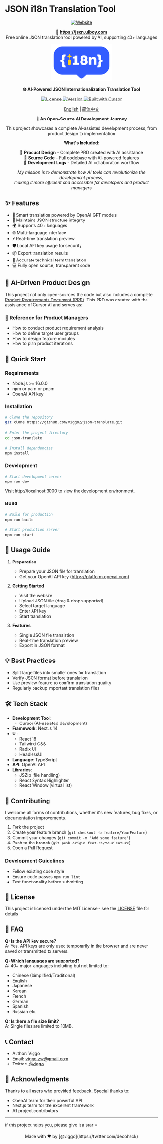# JSON i18n Translation Tool

<p align="center">
  <a href="https://json.uiboy.com">
    <img src="https://img.shields.io/badge/Website-json.uiboy.com-blue?style=flat-square" alt="Website">
  </a>
</p>

<p align="center">
  <strong>🔗 <a href="https://json.uiboy.com">https://json.uiboy.com</a></strong><br>
  Free online JSON translation tool powered by AI, supporting 40+ languages
</p>

<p align="center">
  <img src="public/logo-blue.png" alt="JSON Translate Logo" width="200"/>
</p>

<p align="center">
  <strong>🌐 AI-Powered JSON Internationalization Translation Tool</strong>
</p>

<p align="center">
  <a href="LICENSE">
    <img src="https://img.shields.io/badge/license-MIT-blue.svg" alt="License">
  </a>
  <a href="package.json">
    <img src="https://img.shields.io/badge/version-0.1.0-green.svg" alt="Version">
  </a>
  <a href="https://cursor.sh">
    <img src="https://img.shields.io/badge/Built%20with-Cursor-blue?style=flat" alt="Built with Cursor">
  </a>
</p>

<p align="center">
  <a href="/README.md">English</a> | 
  <a href="/README.zh.md">简体中文</a>
</p>

<p align="center">
  <strong>🎯 An Open-Source AI Development Journey</strong>
</p>

<p align="center">
  This project showcases a complete AI-assisted development process, from product design to implementation
</p>

<p align="center">
  <strong>What's Included:</strong>
</p>

<p align="center">
  🔸 <strong>Product Design</strong> - Complete PRD created with AI assistance<br>
  🔸 <strong>Source Code</strong> - Full codebase with AI-powered features<br>
  🔸 <strong>Development Logs</strong> - Detailed AI collaboration workflow
</p>

<p align="center">
  <em>My mission is to demonstrate how AI tools can revolutionize the development process,<br>
  making it more efficient and accessible for developers and product managers</em>
</p>

## ✨ Features

- 🤖 Smart translation powered by OpenAI GPT models
- 🔄 Maintains JSON structure integrity
- 🌍 Supports 40+ languages
- 🌐 Multi-language interface
- ⚡️ Real-time translation preview
- 🛡️ Local API key usage for security
- 📦 Export translation results
- 🎯 Accurate technical term translation
- 💻 Fully open source, transparent code

## 📖 AI-Driven Product Design

This project not only open-sources the code but also includes a complete [Product Requirements Document (PRD)](./json-translator-prd.md). This PRD was created with the assistance of Cursor AI and serves as:

### 🎯 Reference for Product Managers
- How to conduct product requirement analysis
- How to define target user groups
- How to design feature modules
- How to plan product iterations

## 🚀 Quick Start

### Requirements

- Node.js >= 16.0.0
- npm or yarn or pnpm
- OpenAI API key

### Installation

```bash
# Clone the repository
git clone https://github.com/ViggoZ/json-translate.git

# Enter the project directory
cd json-translate

# Install dependencies
npm install
```

### Development

```bash
# Start development server
npm run dev
```
Visit http://localhost:3000 to view the development environment.

### Build

```bash
# Build for production
npm run build

# Start production server
npm run start
```

## 📖 Usage Guide

1. **Preparation**
   - Prepare your JSON file for translation
   - Get your OpenAI API key (https://platform.openai.com)

2. **Getting Started**
   - Visit the website
   - Upload JSON file (drag & drop supported)
   - Select target language
   - Enter API key
   - Start translation

3. **Features**
   - Single JSON file translation
   - Real-time translation preview
   - Export in JSON format

## 💡 Best Practices

- Split large files into smaller ones for translation
- Verify JSON format before translation
- Use preview feature to confirm translation quality
- Regularly backup important translation files

## 🛠 Tech Stack

- **Development Tool**: 
  - Cursor (AI-assisted development)
- **Framework**: Next.js 14
- **UI**: 
  - React 18
  - Tailwind CSS
  - Radix UI
  - HeadlessUI
- **Language**: TypeScript
- **API**: OpenAI API
- **Libraries**:
  - JSZip (file handling)
  - React Syntax Highlighter
  - React Window (virtual list)

## 🤝 Contributing

I welcome all forms of contributions, whether it's new features, bug fixes, or documentation improvements.

1. Fork the project
2. Create your feature branch (`git checkout -b feature/YourFeature`)
3. Commit your changes (`git commit -m 'Add some feature'`)
4. Push to the branch (`git push origin feature/YourFeature`)
5. Open a Pull Request

### Development Guidelines
- Follow existing code style
- Ensure code passes `npm run lint`
- Test functionality before submitting

## 📝 License

This project is licensed under the MIT License - see the [LICENSE](LICENSE) file for details

## 🙋 FAQ

**Q: Is the API key secure?**  
A: Yes. API keys are only used temporarily in the browser and are never saved or transmitted to servers.

**Q: Which languages are supported?**  
A: 40+ major languages including but not limited to:
- Chinese (Simplified/Traditional)
- English
- Japanese
- Korean
- French
- German
- Spanish
- Russian
etc.

**Q: Is there a file size limit?**  
A: Single files are limited to 10MB.

## 📞 Contact

- Author: Viggo
- Email: viggo.zw@gmail.com
- Twitter: [@viggo](https://twitter.com/decohack)

## 🌟 Acknowledgments

Thanks to all users who provided feedback. Special thanks to:

- OpenAI team for their powerful API
- Next.js team for the excellent framework
- All project contributors

---

If this project helps you, please give it a star ⭐️!

<p align="center">Made with ❤️ by [@viggo](https://twitter.com/decohack)</p>